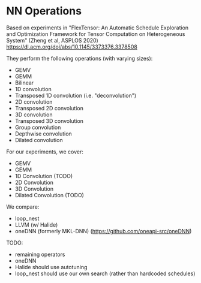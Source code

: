 # NN Operations

Based on experiments in 
"FlexTensor: An Automatic Schedule Exploration and Optimization Framework for Tensor Computation on Heterogeneous System"
(Zheng et al, ASPLOS 2020)
https://dl.acm.org/doi/abs/10.1145/3373376.3378508


They perform the following operations (with varying sizes):
* GEMV
* GEMM
* Bilinear
* 1D convolution
* Transposed 1D convolution (i.e. "deconvolution")
* 2D convolution
* Transposed 2D convolution 
* 3D convolution
* Transposed 3D convolution
* Group convolution
* Depthwise convolution
* Dilated convolution


For our experiments, we cover:
* GEMV
* GEMM
* 1D Convolution (TODO)
* 2D Convolution
* 3D Convolution
* Dilated Convolution (TODO)

We compare:

* loop_nest
* LLVM (w/ Halide)
* oneDNN (formerly MKL-DNN) (https://github.com/oneapi-src/oneDNN)

TODO:
* remaining operators
* oneDNN
* Halide should use autotuning
* loop_nest should use our own search (rather than hardcoded schedules)
